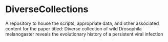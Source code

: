 # DiverseCollections
A repository to house the scripts, appropriate data, and other associated content for the paper titled: Diverse collection of wild Drosophila melanogaster reveals the evolutionary history of a persistent viral infection
